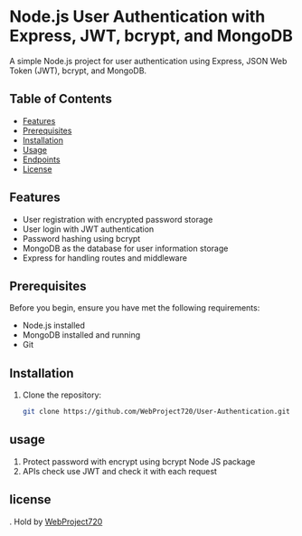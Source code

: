 # Node.js User Authentication with Express, JWT, bcrypt, and MongoDB

A simple Node.js project for user authentication using Express, JSON Web Token (JWT), bcrypt, and MongoDB.

## Table of Contents

- [Features](#features)
- [Prerequisites](#prerequisites)
- [Installation](#installation)
- [Usage](#usage)
- [Endpoints](#endpoints)
- [License](#license)

## Features

- User registration with encrypted password storage
- User login with JWT authentication
- Password hashing using bcrypt
- MongoDB as the database for user information storage
- Express for handling routes and middleware

## Prerequisites

Before you begin, ensure you have met the following requirements:

- Node.js installed
- MongoDB installed and running
- Git 

## Installation

1. Clone the repository:

   ```bash
   git clone https://github.com/WebProject720/User-Authentication.git

## usage

1. Protect password with encrypt using bcrypt Node JS package
2. APIs check use JWT and check it with each request

## license

. Hold by [WebProject720](https://github.com/WebProject720)
